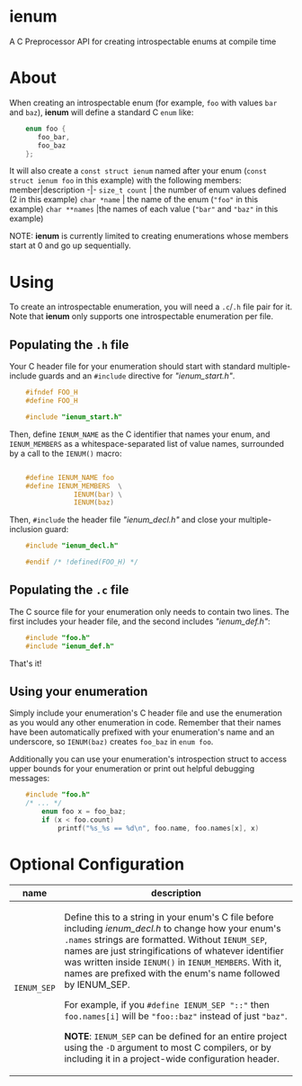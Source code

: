 # ienum #

A C Preprocessor API for creating introspectable enums at compile time

# About #

When creating an introspectable enum (for example, `foo` with values `bar` and `baz`), **ienum** will define a standard C `enum` like:
```C
    enum foo {
       foo_bar,
       foo_baz
    };
```

It will also create a `const struct ienum` named after your enum (`const struct ienum foo` in this example) with the following members:
member|description
-|-
`size_t count` | the number of enum values defined (2 in this example)
`char *name` | the name of the enum (`"foo"` in this example)
`char **names` |the names of each value (`"bar"` and `"baz"` in this example)

NOTE: **ienum** is currently limited to creating enumerations whose members start at 0 and go up sequentially.

[//]: # (This is because names in the names array are looked up by value and populated sequentially. We might need to grow a hash table implementation if we wanted more flexibility around this without either risking massive amounts of wasted space or name lookups that are linear on the value being looked up.)

# Using #

To create an introspectable enumeration, you will need a `.c`/`.h` file pair for it. Note that **ienum** only supports one introspectable enumeration per file.

## Populating the `.h` file ##

Your C header file for your enumeration should start with standard multiple-include guards and an `#include` directive for *"ienum_start.h"*.
```C
    #ifndef FOO_H
    #define FOO_H

    #include "ienum_start.h"
```

Then, define `IENUM_NAME` as the C identifier that names your enum, and `IENUM_MEMBERS` as a whitespace-separated list of value names, surrounded by a call to the `IENUM()` macro:
```C

    #define IENUM_NAME foo
    #define IENUM_MEMBERS  \
                IENUM(bar) \
                IENUM(baz)
```

Then, `#include` the header file *"ienum_decl.h"* and close your multiple-inclusion guard:
```C
    #include "ienum_decl.h"

    #endif /* !defined(FOO_H) */
```

## Populating the `.c` file ##

The C source file for your enumeration only needs to contain two lines. The first includes your header file, and the second includes *"ienum_def.h"*:
```C
    #include "foo.h"
    #include "ienum_def.h"
```

That's it!

## Using your enumeration ##

Simply include your enumeration's C header file and use the enumeration as you would any other enumeration in code. Remember that their names have been automatically prefixed with your enumeration's name and an underscore, so `IENUM(baz)` creates `foo_baz` in `enum foo`.

Additionally you can use your enumeration's introspection struct to access upper bounds for your enumeration or print out helpful debugging messages:
```C
    #include "foo.h"
    /* ... */
        enum foo x = foo_baz;
        if (x < foo.count)
            printf("%s_%s == %d\n", foo.name, foo.names[x], x)
```

# Optional Configuration #

name|description
-|-
`IENUM_SEP`|<p>Define this to a string in your enum's C file before including *ienum_decl.h* to change how your enum's `.names` strings are formatted. Without `IENUM_SEP`, names are just stringifications of whatever identifier was written inside `IENUM()` in `IENUM_MEMBERS`. With it, names are prefixed with the enum's name followed by IENUM_SEP.<p>For example, if you `#define IENUM_SEP "::"` then `foo.names[i]` will be `"foo::baz"` instead of just `"baz"`.<p>**NOTE**: `IENUM_SEP` can be defined for an entire project using the `-D` argument to most C compilers, or by including it in a project-wide configuration header.
